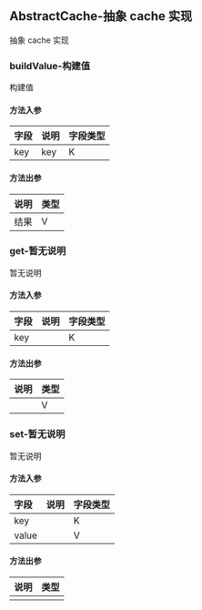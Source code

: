 ## AbstractCache-抽象 cache 实现

抽象 cache 实现

### buildValue-构建值

构建值

#### 方法入参

| 字段 | 说明 | 字段类型 |
|:---|:---|:---|
| key | key | K |

#### 方法出参

| 说明 | 类型 |
|:---|:---|
| 结果 | V |

### get-暂无说明

暂无说明

#### 方法入参

| 字段 | 说明 | 字段类型 |
|:---|:---|:---|
| key |  | K |

#### 方法出参

| 说明 | 类型 |
|:---|:---|
|  | V |

### set-暂无说明

暂无说明

#### 方法入参

| 字段 | 说明 | 字段类型 |
|:---|:---|:---|
| key |  | K |
| value |  | V |

#### 方法出参

| 说明 | 类型 |
|:---|:---|
|  |  |




